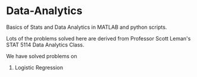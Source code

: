 # Data-Analytics
Basics of Stats and Data Analytics in MATLAB and python scripts.

Lots of the problems solved here are derived from Professor Scott Leman's STAT 5114 Data Analytics Class.

We have solved problems on

1. Logistic Regression
